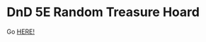 
# DnD 5E Random Treasure Hoard

Go [HERE!](https://sphillips-1.github.io/RandomTreasure/index.html)

